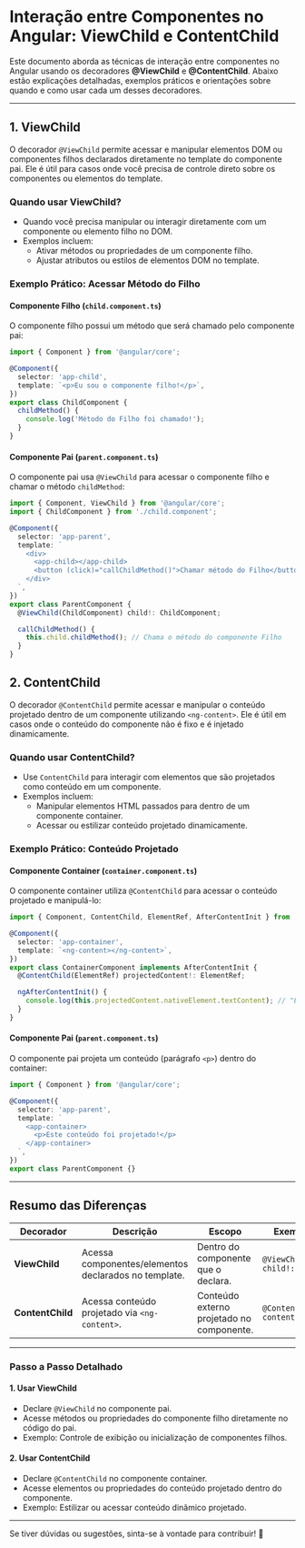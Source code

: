 # Interação entre Componentes no Angular: ViewChild e ContentChild

Este documento aborda as técnicas de interação entre componentes no Angular usando os decoradores **@ViewChild** e **@ContentChild**. Abaixo estão explicações detalhadas, exemplos práticos e orientações sobre quando e como usar cada um desses decoradores.

---

## 1. ViewChild

O decorador `@ViewChild` permite acessar e manipular elementos DOM ou componentes filhos declarados diretamente no template do componente pai. Ele é útil para casos onde você precisa de controle direto sobre os componentes ou elementos do template.

### **Quando usar ViewChild?**

- Quando você precisa manipular ou interagir diretamente com um componente ou elemento filho no DOM.
- Exemplos incluem:
  - Ativar métodos ou propriedades de um componente filho.
  - Ajustar atributos ou estilos de elementos DOM no template.

### Exemplo Prático: Acessar Método do Filho

#### **Componente Filho (`child.component.ts`)**

O componente filho possui um método que será chamado pelo componente pai:

```typescript
import { Component } from '@angular/core';

@Component({
  selector: 'app-child',
  template: `<p>Eu sou o componente filho!</p>`,
})
export class ChildComponent {
  childMethod() {
    console.log('Método do Filho foi chamado!');
  }
}
```

#### **Componente Pai (`parent.component.ts`)**

O componente pai usa `@ViewChild` para acessar o componente filho e chamar o método `childMethod`:

```typescript
import { Component, ViewChild } from '@angular/core';
import { ChildComponent } from './child.component';

@Component({
  selector: 'app-parent',
  template: `
    <div>
      <app-child></app-child>
      <button (click)="callChildMethod()">Chamar método do Filho</button>
    </div>
  `,
})
export class ParentComponent {
  @ViewChild(ChildComponent) child!: ChildComponent;

  callChildMethod() {
    this.child.childMethod(); // Chama o método do componente Filho
  }
}
```

## 2. ContentChild

O decorador `@ContentChild` permite acessar e manipular o conteúdo projetado dentro de um componente utilizando `<ng-content>`. Ele é útil em casos onde o conteúdo do componente não é fixo e é injetado dinamicamente.

### **Quando usar ContentChild?**

- Use `ContentChild` para interagir com elementos que são projetados como conteúdo em um componente.
- Exemplos incluem:
  - Manipular elementos HTML passados para dentro de um componente container.
  - Acessar ou estilizar conteúdo projetado dinamicamente.

### Exemplo Prático: Conteúdo Projetado

#### **Componente Container (`container.component.ts`)**

O componente container utiliza `@ContentChild` para acessar o conteúdo projetado e manipulá-lo:

```typescript
import { Component, ContentChild, ElementRef, AfterContentInit } from '@angular/core';

@Component({
  selector: 'app-container',
  template: `<ng-content></ng-content>`,
})
export class ContainerComponent implements AfterContentInit {
  @ContentChild(ElementRef) projectedContent!: ElementRef;

  ngAfterContentInit() {
    console.log(this.projectedContent.nativeElement.textContent); // "Este conteúdo foi projetado!"
  }
}
```

#### **Componente Pai (`parent.component.ts`)**

O componente pai projeta um conteúdo (parágrafo `<p>`) dentro do container:

```typescript
import { Component } from '@angular/core';

@Component({
  selector: 'app-parent',
  template: `
    <app-container>
      <p>Este conteúdo foi projetado!</p>
    </app-container>
  `,
})
export class ParentComponent {}
```

---

## Resumo das Diferenças

| Decorador       | Descrição                                                                 | Escopo                                           | Exemplo de Aplicação                                  |
|------------------|---------------------------------------------------------------------------|-------------------------------------------------|------------------------------------------------------|
| **ViewChild**   | Acessa componentes/elementos declarados no template.                     | Dentro do componente que o declara.            | `@ViewChild(ChildComponent) child!: ChildComponent;` |
| **ContentChild**| Acessa conteúdo projetado via `<ng-content>`.                            | Conteúdo externo projetado no componente.      | `@ContentChild(ElementRef) content!: ElementRef;`    |

---

### **Passo a Passo Detalhado**

#### 1. Usar ViewChild
   - Declare `@ViewChild` no componente pai.
   - Acesse métodos ou propriedades do componente filho diretamente no código do pai.
   - Exemplo: Controle de exibição ou inicialização de componentes filhos.

#### 2. Usar ContentChild
   - Declare `@ContentChild` no componente container.
   - Acesse elementos ou propriedades do conteúdo projetado dentro do componente.
   - Exemplo: Estilizar ou acessar conteúdo dinâmico projetado.

---

Se tiver dúvidas ou sugestões, sinta-se à vontade para contribuir! 🚀
